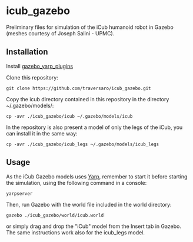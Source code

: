icub_gazebo
===========

Preliminary files for simulation of the iCub humanoid robot in Gazebo (meshes courtesy of Joseph Salini - UPMC).

Installation
------------
Install [gazebo_yarp_plugins](https://github.com/robotology/gazebo_yarp_plugins)

Clone this repository:
```
git clone https://github.com/traversaro/icub_gazebo.git
```


Copy the icub directory contained in this repository in the directory ~/.gazebo/models/:
```
cp -avr ./icub_gazebo/icub ~/.gazebo/models/icub 
```
In the repository is also present a model of only the legs of the iCub, you can install it in the same way:
```
cp -avr ./icub_gazebo/icub_legs ~/.gazebo/models/icub_legs 
```

Usage
-----
As the iCub Gazebo models uses [Yarp](yarp.it), remember to start it before starting the simulation, using the following command in a console:
```
yarpserver 
```

Then, run Gazebo with the world file included in the world directory:
```
gazebo ./icub_gazebo/world/icub.world
```
or simply drag and drop the "iCub" model from the Insert tab in Gazebo.
The same instructions work also for the icub_legs model.
